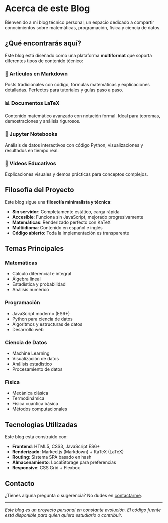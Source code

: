 # Acerca de este Blog

Bienvenido a mi blog técnico personal, un espacio dedicado a compartir conocimientos sobre matemáticas, programación, física y ciencia de datos.

## ¿Qué encontrarás aquí?

Este blog está diseñado como una plataforma **multiformat** que soporta diferentes tipos de contenido técnico:

### 📝 Artículos en Markdown
Posts tradicionales con código, fórmulas matemáticas y explicaciones detalladas. Perfectos para tutoriales y guías paso a paso.

### 📊 Documentos LaTeX
Contenido matemático avanzado con notación formal. Ideal para teoremas, demostraciones y análisis rigurosos.

### 🐍 Jupyter Notebooks
Análisis de datos interactivos con código Python, visualizaciones y resultados en tiempo real.

### 🎥 Videos Educativos
Explicaciones visuales y demos prácticas para conceptos complejos.

## Filosofía del Proyecto

Este blog sigue una **filosofía minimalista y técnica**:

- **Sin servidor**: Completamente estático, carga rápida
- **Accesible**: Funciona sin JavaScript, mejorado progresivamente
- **Matemáticas**: Renderizado perfecto con KaTeX
- **Multiidioma**: Contenido en español e inglés
- **Código abierto**: Toda la implementación es transparente

## Temas Principales

### Matemáticas
- Cálculo diferencial e integral
- Álgebra lineal
- Estadística y probabilidad
- Análisis numérico

### Programación
- JavaScript moderno (ES6+)
- Python para ciencia de datos
- Algoritmos y estructuras de datos
- Desarrollo web

### Ciencia de Datos
- Machine Learning
- Visualización de datos
- Análisis estadístico
- Procesamiento de datos

### Física
- Mecánica clásica
- Termodinámica
- Física cuántica básica
- Métodos computacionales

## Tecnologías Utilizadas

Este blog está construido con:

- **Frontend**: HTML5, CSS3, JavaScript ES6+
- **Renderizado**: Marked.js (Markdown) + KaTeX (LaTeX)
- **Routing**: Sistema SPA basado en hash
- **Almacenamiento**: LocalStorage para preferencias
- **Responsive**: CSS Grid + Flexbox

## Contacto

¿Tienes alguna pregunta o sugerencia? No dudes en [contactarme](/#/contact).

---

*Este blog es un proyecto personal en constante evolución. El código fuente está disponible para quien quiera estudiarlo o contribuir.*
